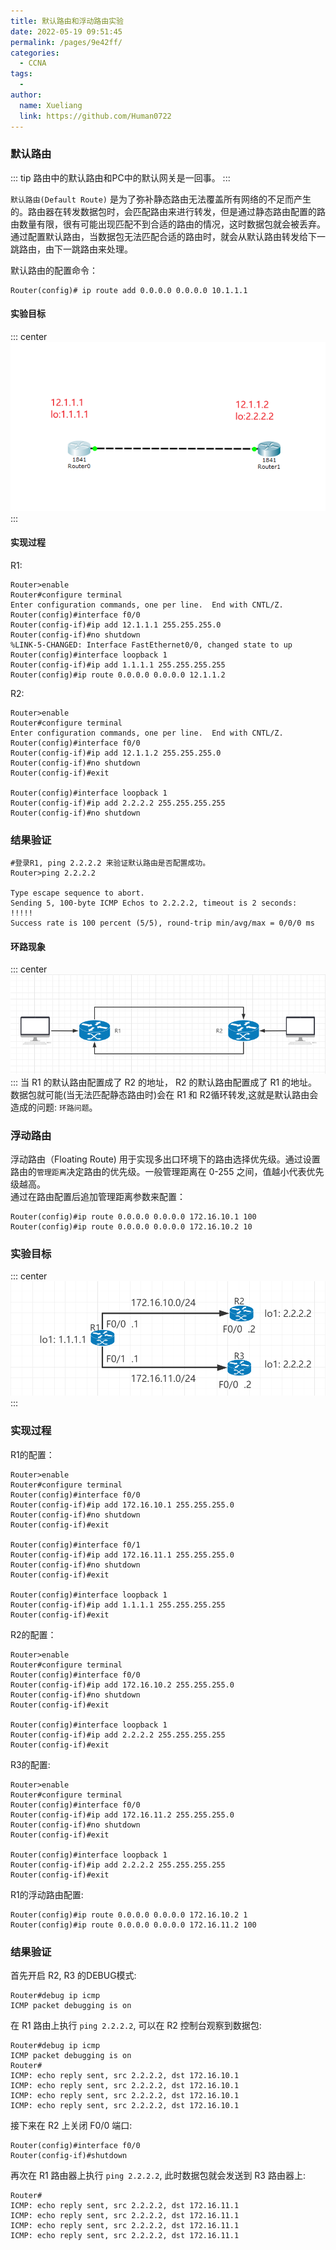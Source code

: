 ```yaml
---
title: 默认路由和浮动路由实验
date: 2022-05-19 09:51:45
permalink: /pages/9e42ff/
categories:
  - CCNA
tags:
  - 
author: 
  name: Xueliang
  link: https://github.com/Human0722
---
```


### 默认路由
::: tip
路由中的默认路由和PC中的默认网关是一回事。
:::

`默认路由(Default Route)` 是为了弥补静态路由无法覆盖所有网络的不足而产生的。路由器在转发数据包时，会匹配路由来进行转发，但是通过静态路由配置的路由数量有限，很有可能出现匹配不到合适的路由的情况，这时数据包就会被丢弃。 通过配置默认路由，当数据包无法匹配合适的路由时，就会从默认路由转发给下一跳路由，由下一跳路由来处理。  

默认路由的配置命令： 
```shell
Router(config)# ip route add 0.0.0.0 0.0.0.0 10.1.1.1
```

#### 实验目标  
::: center  
![](https://raw.githubusercontent.com/Human0722/blogPics/master/20220519/图片.png)
::: 

#### 实现过程
R1:  
```shell
Router>enable
Router#configure terminal
Enter configuration commands, one per line.  End with CNTL/Z.
Router(config)#interface f0/0
Router(config-if)#ip add 12.1.1.1 255.255.255.0
Router(config-if)#no shutdown
%LINK-5-CHANGED: Interface FastEthernet0/0, changed state to up
Router(config)#interface loopback 1
Router(config-if)#ip add 1.1.1.1 255.255.255.255
Router(config)#ip route 0.0.0.0 0.0.0.0 12.1.1.2
```

R2: 
```shell
Router>enable
Router#configure terminal
Enter configuration commands, one per line.  End with CNTL/Z.
Router(config)#interface f0/0
Router(config-if)#ip add 12.1.1.2 255.255.255.0
Router(config-if)#no shutdown 
Router(config-if)#exit

Router(config)#interface loopback 1
Router(config-if)#ip add 2.2.2.2 255.255.255.255
Router(config-if)#no shutdown
```
### 结果验证
```shell
#登录R1, ping 2.2.2.2 来验证默认路由是否配置成功。
Router>ping 2.2.2.2

Type escape sequence to abort.
Sending 5, 100-byte ICMP Echos to 2.2.2.2, timeout is 2 seconds:
!!!!!
Success rate is 100 percent (5/5), round-trip min/avg/max = 0/0/0 ms
```
#### 环路现象
::: center
![](https://raw.githubusercontent.com/Human0722/blogPics/master/20220519/xxx.100hpeal1ngg.png)
:::
当 R1 的默认路由配置成了 R2 的地址， R2 的默认路由配置成了 R1 的地址。数据包就可能(当无法匹配静态路由时)会在 R1 和 R2循环转发,这就是默认路由会造成的问题: `环路问题`。
### 浮动路由
浮动路由（Floating Route) 用于实现多出口环境下的路由选择优先级。通过设置路由的`管理距离`决定路由的优先级。一般管理距离在 0-255 之间，值越小代表优先级越高。  
通过在路由配置后追加管理距离参数来配置：  
```shell
Router(config)#ip route 0.0.0.0 0.0.0.0 172.16.10.1 100
Router(config)#ip route 0.0.0.0 0.0.0.0 172.16.10.2 10
```
### 实验目标
::: center
![](https://raw.githubusercontent.com/Human0722/blogPics/master/20220519/xxx.7fp2yk6g7iww.png)
:::

### 实现过程
R1的配置： 
```shell
Router>enable
Router#configure terminal
Router(config)#interface f0/0
Router(config-if)#ip add 172.16.10.1 255.255.255.0
Router(config-if)#no shutdown 
Router(config-if)#exit

Router(config)#interface f0/1
Router(config-if)#ip add 172.16.11.1 255.255.255.0
Router(config-if)#no shutdown
Router(config-if)#exit

Router(config)#interface loopback 1
Router(config-if)#ip add 1.1.1.1 255.255.255.255
Router(config-if)#exit
```

R2的配置：
```shell
Router>enable
Router#configure terminal
Router(config)#interface f0/0
Router(config-if)#ip add 172.16.10.2 255.255.255.0
Router(config-if)#no shutdown
Router(config-if)#exit

Router(config)#interface loopback 1
Router(config-if)#ip add 2.2.2.2 255.255.255.255
Router(config-if)#exit
```

R3的配置:
````shell
Router>enable
Router#configure terminal
Router(config)#interface f0/0
Router(config-if)#ip add 172.16.11.2 255.255.255.0 
Router(config-if)#no shutdown
Router(config-if)#exit

Router(config)#interface loopback 1
Router(config-if)#ip add 2.2.2.2 255.255.255.255
Router(config-if)#exit
````

R1的浮动路由配置: 
```shell
Router(config)#ip route 0.0.0.0 0.0.0.0 172.16.10.2 1
Router(config)#ip route 0.0.0.0 0.0.0.0 172.16.11.2 100
```
### 结果验证

首先开启 R2, R3 的DEBUG模式: 
```shell
Router#debug ip icmp
ICMP packet debugging is on
```
在 R1 路由上执行 `ping 2.2.2.2`, 可以在 R2 控制台观察到数据包:
```shell
Router#debug ip icmp
ICMP packet debugging is on
Router#
ICMP: echo reply sent, src 2.2.2.2, dst 172.16.10.1
ICMP: echo reply sent, src 2.2.2.2, dst 172.16.10.1
ICMP: echo reply sent, src 2.2.2.2, dst 172.16.10.1
ICMP: echo reply sent, src 2.2.2.2, dst 172.16.10.1
```
接下来在 R2 上关闭 F0/0 端口: 
```shell
Router(config)#interface f0/0
Router(config-if)#shutdown
```
再次在 R1 路由器上执行 `ping 2.2.2.2`, 此时数据包就会发送到 R3 路由器上: 
```shell
Router#
ICMP: echo reply sent, src 2.2.2.2, dst 172.16.11.1
ICMP: echo reply sent, src 2.2.2.2, dst 172.16.11.1
ICMP: echo reply sent, src 2.2.2.2, dst 172.16.11.1
ICMP: echo reply sent, src 2.2.2.2, dst 172.16.11.1
```

